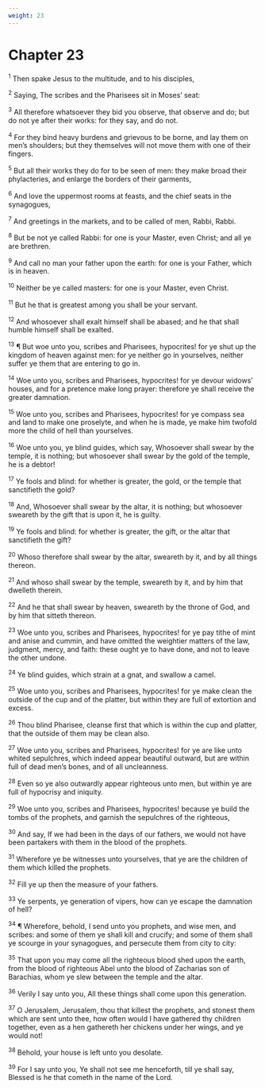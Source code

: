```yaml
---
weight: 23
---
```


# Chapter 23

<sup>1</sup> Then spake Jesus to the multitude, and to his disciples, 

<sup>2</sup> Saying, The scribes and the Pharisees sit in Moses’ seat: 

<sup>3</sup> All therefore whatsoever they bid you observe, that observe and do; but do not ye after their works: for they say, and do not. 

<sup>4</sup> For they bind heavy burdens and grievous to be borne, and lay them on men’s shoulders; but they themselves will not move them with one of their fingers. 

<sup>5</sup> But all their works they do for to be seen of men: they make broad their phylacteries, and enlarge the borders of their garments, 

<sup>6</sup> And love the uppermost rooms at feasts, and the chief seats in the synagogues, 

<sup>7</sup> And greetings in the markets, and to be called of men, Rabbi, Rabbi. 

<sup>8</sup> But be not ye called Rabbi: for one is your Master, even Christ; and all ye are brethren. 

<sup>9</sup> And call no man your father upon the earth: for one is your Father, which is in heaven. 

<sup>10</sup> Neither be ye called masters: for one is your Master, even Christ. 

<sup>11</sup> But he that is greatest among you shall be your servant. 

<sup>12</sup> And whosoever shall exalt himself shall be abased; and he that shall humble himself shall be exalted. 

<sup>13</sup> ¶ But woe unto you, scribes and Pharisees, hypocrites! for ye shut up the kingdom of heaven against men: for ye neither go in yourselves, neither suffer ye them that are entering to go in. 

<sup>14</sup> Woe unto you, scribes and Pharisees, hypocrites! for ye devour widows’ houses, and for a pretence make long prayer: therefore ye shall receive the greater damnation. 

<sup>15</sup> Woe unto you, scribes and Pharisees, hypocrites! for ye compass sea and land to make one proselyte, and when he is made, ye make him twofold more the child of hell than yourselves. 

<sup>16</sup> Woe unto you, ye blind guides, which say, Whosoever shall swear by the temple, it is nothing; but whosoever shall swear by the gold of the temple, he is a debtor! 

<sup>17</sup> Ye fools and blind: for whether is greater, the gold, or the temple that sanctifieth the gold? 

<sup>18</sup> And, Whosoever shall swear by the altar, it is nothing; but whosoever sweareth by the gift that is upon it, he is guilty. 

<sup>19</sup> Ye fools and blind: for whether is greater, the gift, or the altar that sanctifieth the gift? 

<sup>20</sup> Whoso therefore shall swear by the altar, sweareth by it, and by all things thereon. 

<sup>21</sup> And whoso shall swear by the temple, sweareth by it, and by him that dwelleth therein. 

<sup>22</sup> And he that shall swear by heaven, sweareth by the throne of God, and by him that sitteth thereon. 

<sup>23</sup> Woe unto you, scribes and Pharisees, hypocrites! for ye pay tithe of mint and anise and cummin, and have omitted the weightier matters of the law, judgment, mercy, and faith: these ought ye to have done, and not to leave the other undone. 

<sup>24</sup> Ye blind guides, which strain at a gnat, and swallow a camel. 

<sup>25</sup> Woe unto you, scribes and Pharisees, hypocrites! for ye make clean the outside of the cup and of the platter, but within they are full of extortion and excess. 

<sup>26</sup> Thou blind Pharisee, cleanse first that which is within the cup and platter, that the outside of them may be clean also. 

<sup>27</sup> Woe unto you, scribes and Pharisees, hypocrites! for ye are like unto whited sepulchres, which indeed appear beautiful outward, but are within full of dead men’s bones, and of all uncleanness. 

<sup>28</sup> Even so ye also outwardly appear righteous unto men, but within ye are full of hypocrisy and iniquity. 

<sup>29</sup> Woe unto you, scribes and Pharisees, hypocrites! because ye build the tombs of the prophets, and garnish the sepulchres of the righteous, 

<sup>30</sup> And say, If we had been in the days of our fathers, we would not have been partakers with them in the blood of the prophets. 

<sup>31</sup> Wherefore ye be witnesses unto yourselves, that ye are the children of them which killed the prophets. 

<sup>32</sup> Fill ye up then the measure of your fathers. 

<sup>33</sup> Ye serpents, ye generation of vipers, how can ye escape the damnation of hell? 

<sup>34</sup> ¶ Wherefore, behold, I send unto you prophets, and wise men, and scribes: and some of them ye shall kill and crucify; and some of them shall ye scourge in your synagogues, and persecute them from city to city: 

<sup>35</sup> That upon you may come all the righteous blood shed upon the earth, from the blood of righteous Abel unto the blood of Zacharias son of Barachias, whom ye slew between the temple and the altar. 

<sup>36</sup> Verily I say unto you, All these things shall come upon this generation. 

<sup>37</sup> O Jerusalem, Jerusalem, thou that killest the prophets, and stonest them which are sent unto thee, how often would I have gathered thy children together, even as a hen gathereth her chickens under her wings, and ye would not! 

<sup>38</sup> Behold, your house is left unto you desolate. 

<sup>39</sup> For I say unto you, Ye shall not see me henceforth, till ye shall say, Blessed is he that cometh in the name of the Lord. 


